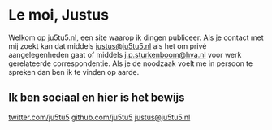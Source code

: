 # Le moi, Justus

Welkom op ju5tu5.nl, een site waarop ik dingen publiceer.  Als je contact met
mij zoekt kan dat middels [justus@ju5tu5.nl](mailto:justus@ju5tu5.nl) als het
om privé aangelegenheden gaat of middels [j.p.sturkenboom@hva.nl](mailto:j.p.sturkenboom@hva.nl)
voor werk gerelateerde correspondentie.  Als je de noodzaak voelt me in persoon
te spreken dan ben ik te vinden op aarde.

## Ik ben sociaal en hier is het bewijs

[twitter.com/ju5tu5](https://twitter.com/ju5tu5)
[github.com/ju5tu5](https://github.com/ju5tu5)
[justus@ju5tu5.nl](mailto:justus@ju5tu5.nl)
